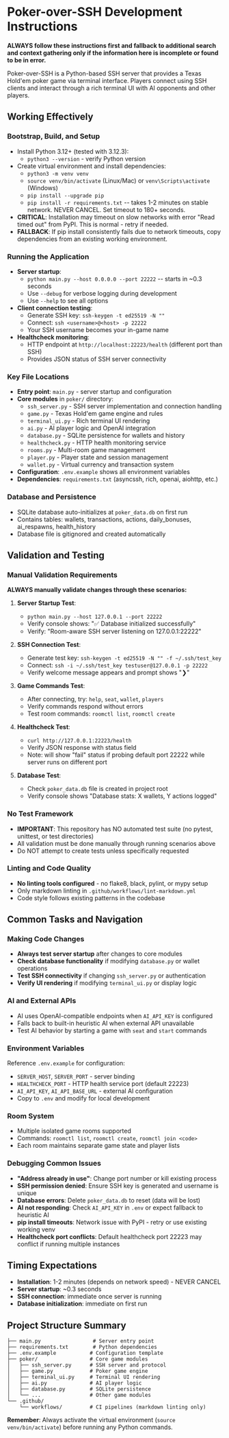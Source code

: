 # Poker-over-SSH Development Instructions

**ALWAYS follow these instructions first and fallback to additional search and context gathering only if the information here is incomplete or found to be in error.**

Poker-over-SSH is a Python-based SSH server that provides a Texas Hold'em poker game via terminal interface. Players connect using SSH clients and interact through a rich terminal UI with AI opponents and other players.

## Working Effectively

### Bootstrap, Build, and Setup
- Install Python 3.12+ (tested with 3.12.3):
  - `python3 --version` - verify Python version
- Create virtual environment and install dependencies:
  - `python3 -m venv venv`
  - `source venv/bin/activate` (Linux/Mac) or `venv\Scripts\activate` (Windows)
  - `pip install --upgrade pip`
  - `pip install -r requirements.txt` -- takes 1-2 minutes on stable network. NEVER CANCEL. Set timeout to 180+ seconds.
- **CRITICAL**: Installation may timeout on slow networks with error "Read timed out" from PyPI. This is normal - retry if needed.
- **FALLBACK**: If pip install consistently fails due to network timeouts, copy dependencies from an existing working environment.

### Running the Application
- **Server startup**:
  - `python main.py --host 0.0.0.0 --port 22222` -- starts in ~0.3 seconds
  - Use `--debug` for verbose logging during development
  - Use `--help` to see all options
- **Client connection testing**:
  - Generate SSH key: `ssh-keygen -t ed25519 -N ""`
  - Connect: `ssh <username>@<host> -p 22222`
  - Your SSH username becomes your in-game name
- **Healthcheck monitoring**:
  - HTTP endpoint at `http://localhost:22223/health` (different port than SSH)
  - Provides JSON status of SSH server connectivity

### Key File Locations
- **Entry point**: `main.py` - server startup and configuration
- **Core modules** in `poker/` directory:
  - `ssh_server.py` - SSH server implementation and connection handling
  - `game.py` - Texas Hold'em game engine and rules
  - `terminal_ui.py` - Rich terminal UI rendering
  - `ai.py` - AI player logic and OpenAI integration
  - `database.py` - SQLite persistence for wallets and history
  - `healthcheck.py` - HTTP health monitoring service
  - `rooms.py` - Multi-room game management
  - `player.py` - Player state and session management
  - `wallet.py` - Virtual currency and transaction system
- **Configuration**: `.env.example` shows all environment variables
- **Dependencies**: `requirements.txt` (asyncssh, rich, openai, aiohttp, etc.)

### Database and Persistence
- SQLite database auto-initializes at `poker_data.db` on first run
- Contains tables: wallets, transactions, actions, daily_bonuses, ai_respawns, health_history
- Database file is gitignored and created automatically

## Validation and Testing

### Manual Validation Requirements
**ALWAYS manually validate changes through these scenarios:**

1. **Server Startup Test**:
   - `python main.py --host 127.0.0.1 --port 22222`
   - Verify console shows: "✅ Database initialized successfully"
   - Verify: "Room-aware SSH server listening on 127.0.0.1:22222"

2. **SSH Connection Test**:
   - Generate test key: `ssh-keygen -t ed25519 -N "" -f ~/.ssh/test_key`
   - Connect: `ssh -i ~/.ssh/test_key testuser@127.0.0.1 -p 22222`
   - Verify welcome message appears and prompt shows "❯"

3. **Game Commands Test**:
   - After connecting, try: `help`, `seat`, `wallet`, `players`
   - Verify commands respond without errors
   - Test room commands: `roomctl list`, `roomctl create`

4. **Healthcheck Test**:
   - `curl http://127.0.0.1:22223/health` 
   - Verify JSON response with status field
   - Note: will show "fail" status if probing default port 22222 while server runs on different port

5. **Database Test**:
   - Check `poker_data.db` file is created in project root
   - Verify console shows "Database stats: X wallets, Y actions logged"

### No Test Framework
- **IMPORTANT**: This repository has NO automated test suite (no pytest, unittest, or test directories)
- All validation must be done manually through running scenarios above
- Do NOT attempt to create tests unless specifically requested

### Linting and Code Quality
- **No linting tools configured** - no flake8, black, pylint, or mypy setup
- Only markdown linting in `.github/workflows/lint-markdown.yml`
- Code style follows existing patterns in the codebase

## Common Tasks and Navigation

### Making Code Changes
- **Always test server startup** after changes to core modules
- **Check database functionality** if modifying `database.py` or wallet operations
- **Test SSH connectivity** if changing `ssh_server.py` or authentication
- **Verify UI rendering** if modifying `terminal_ui.py` or display logic

### AI and External APIs
- AI uses OpenAI-compatible endpoints when `AI_API_KEY` is configured
- Falls back to built-in heuristic AI when external API unavailable
- Test AI behavior by starting a game with `seat` and `start` commands

### Environment Variables
Reference `.env.example` for configuration:
- `SERVER_HOST`, `SERVER_PORT` - server binding
- `HEALTHCHECK_PORT` - HTTP health service port (default 22223)
- `AI_API_KEY`, `AI_API_BASE_URL` - external AI configuration
- Copy to `.env` and modify for local development

### Room System
- Multiple isolated game rooms supported
- Commands: `roomctl list`, `roomctl create`, `roomctl join <code>`
- Each room maintains separate game state and player lists

### Debugging Common Issues
- **"Address already in use"**: Change port number or kill existing process
- **SSH permission denied**: Ensure SSH key is generated and username is unique
- **Database errors**: Delete `poker_data.db` to reset (data will be lost)
- **AI not responding**: Check `AI_API_KEY` in `.env` or expect fallback to heuristic AI
- **pip install timeouts**: Network issue with PyPI - retry or use existing working venv
- **Healthcheck port conflicts**: Default healthcheck port 22223 may conflict if running multiple instances

## Timing Expectations
- **Installation**: 1-2 minutes (depends on network speed) - NEVER CANCEL
- **Server startup**: ~0.3 seconds
- **SSH connection**: immediate once server is running
- **Database initialization**: immediate on first run

## Project Structure Summary
```
├── main.py                 # Server entry point
├── requirements.txt        # Python dependencies
├── .env.example           # Configuration template
├── poker/                 # Core game modules
│   ├── ssh_server.py      # SSH server and protocol
│   ├── game.py            # Poker game engine
│   ├── terminal_ui.py     # Terminal UI rendering
│   ├── ai.py              # AI player logic
│   ├── database.py        # SQLite persistence
│   └── ...                # Other game modules
└── .github/
    └── workflows/         # CI pipelines (markdown linting only)
```

**Remember**: Always activate the virtual environment (`source venv/bin/activate`) before running any Python commands.
